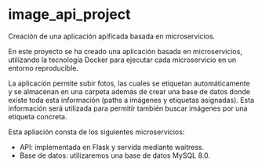 # image_api_project
Creación de una aplicación apificada basada en microservicios.

En este proyecto se ha creado una aplicación basada en microservicios, utilizando la tecnología Docker para ejecutar cada microservicio en un entorno reproducible.

La aplicación permite subir fotos, las cuales se etiquetan automáticamente y se almacenan en una carpeta además de crear una base de datos donde existe toda esta información (paths a imágenes y etiquetas asignadas). Esta información será utilizada para permitir también buscar imágenes por una etiqueta concreta.

Esta apliación consta de los siguientes microservicios:

 - API: implementada en Flask y servida mediante waitress. 
 - Base de datos: utilizaremos una base de datos MySQL 8.0.

